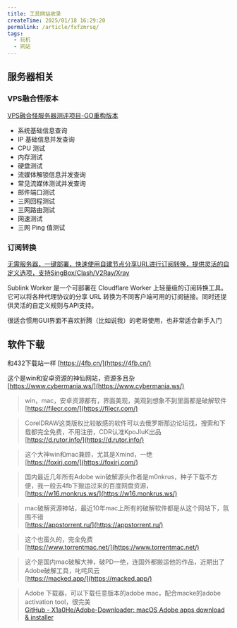 ```yaml
---
title: 工具网站收录
createTime: 2025/01/18 16:29:20
permalink: /article/fxfzmrsq/
tags:
  - 玩机
  - 网站
---
```

## 服务器相关

### VPS融合怪版本

[VPS融合怪服务器测评项目-GO重构版本](https://github.com/oneclickvirt/ecs)

- 系统基础信息查询
- IP 基础信息并发查询
- CPU 测试
- 内存测试
- 硬盘测试
- 流媒体解锁信息并发查询
- 常见流媒体测试并发查询
- 邮件端口测试
- 三网回程测试
- 三网路由测试
- 网速测试
- 三网 Ping 值测试

### 订阅转换

[无需服务器，一键部署，快速使用自建节点分享URL进行订阅转换，提供灵活的自定义选项，支持SingBox/Clash/V2Ray/Xray](https://github.com/7Sageer/sublink-worker?tab=readme-ov-file)

Sublink Worker 是一个可部署在 Cloudflare Worker 上轻量级的订阅转换工具。它可以将各种代理协议的分享 URL 转换为不同客户端可用的订阅链接。同时还提供灵活的自定义规则与API支持。

很适合惯用GUI界面不喜欢折腾（比如说我）的老哥使用，也非常适合新手入门

## 软件下载

和432下载站一样
[https://4fb.cn/](https://4fb.cn/)

这个是win和安卓资源的神仙网站，资源多且杂  
[https://www.cybermania.ws/](https://www.cybermania.ws/)

> win，mac，安卓资源都有，界面美观，美观到想象不到里面都是破解软件  
> [https://filecr.com/](https://filecr.com/)

> CorelDRAW这类版权比较敏感的软件可以去俄罗斯那边论坛找，搜索和下载都完全免费，不用注册，CDR认准KpoJIuK出品  
> [https://d.rutor.info/](https://d.rutor.info/)

> 这个大神win和mac兼顾，尤其是Xmind，一绝  
> [https://foxirj.com/](https://foxirj.com/)

> 国内最近几年所有Adobe win破解源头作者是m0nkrus，种子下载不方便，我一般去4fb下搬运过来的百度网盘资源，  
> [https://w16.monkrus.ws/](https://w16.monkrus.ws/)

> mac破解资源神站，最近10年mac上所有的破解软件都是从这个网站下，氛围不错  
> [https://appstorrent.ru/](https://appstorrent.ru/)

> 这个也蛮久的，完全免费  
> [https://www.torrentmac.net/](https://www.torrentmac.net/)

> 这个是国内mac破解大神，破PD一绝，连国外都搬运他的作品，近期出了Adobe破解工具，叱咤风云  
> [https://macked.app/](https://macked.app/)

> Adobe 下载器，可以下载任意版本的adobe mac，配合macke的adobe activation tool，很完美  
> [GitHub - X1a0He/Adobe-Downloader: macOS Adobe apps download & installer](https://github.com/X1a0He/Adobe-Downloader)


